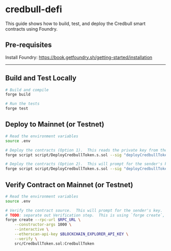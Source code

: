 # credbull-defi

This guide shows how to build, test, and deploy the Credbull smart contracts using Foundry.

## Pre-requisites
Install Foundry: https://book.getfoundry.sh/getting-started/installation

---
## Build and Test Locally
```bash
# Build and compile
forge build

# Run the tests
forge test
```

## Deploy to Mainnet (or Testnet)
```bash
# Read the environment variables
source .env

# Deploy the contracts (Option 1).  This reads the private key from the environment.
forge script script/DeployCredbullToken.s.sol --sig "deployCredbullToken()" --rpc-url $RPC_URL --private-key $PRIVATE_KEY --broadcast

# Deploy the contracts (Option 2).  This will prompt for the sender's key.
forge script script/DeployCredbullToken.s.sol --sig "deployCredbullToken()" --rpc-url $RPC_URL --sender $OWNER_ADDRESS --interactives 1 --broadcast
```

## Verify Contract on Mainnet (or Testnet)
```bash
# Read the environment variables
source .env

# Verify the contract source.  This will prompt for the sender's key.
# TODO: separate out Verification step.  This is using `forge create`, should use `forge script`
forge create --rpc-url $RPC_URL \
    --constructor-args 1000 \
    --interactive \
    --etherscan-api-key $BLOCKCHAIN_EXPLORER_API_KEY \
    --verify \
    src/CredbullToken.sol:CredbullToken
```

